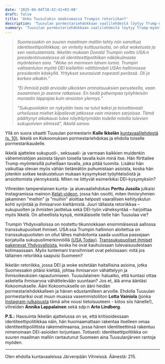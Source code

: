 ```yaml
---
date: '2025-04-04T10:42:41+03:00'
draft: false
title: 'Onko Tuusulakin omaksumassa Trumpin retoriikan?'
description: 'Tuusulan pormestariehdokkaan vaalilehdestä löytyy Trump-myönteisiä sävyjä, joita ei pidä ohittaa kevyesti.'
summary: 'Tuusulan pormestariehdokkaan vaalilehdestä löytyy Trump-myönteisiä sävyjä, joita ei pidä ohittaa kevyesti.'
---
```


>*Suomessakin on suuren maailman malliin tehty niin sanottua identiteettipolitiikkaa, on viritelty kulttuurisotia, on ollut woketusta ja sen vastustamista. Ikkelän mukaan Donald Trumpin voitto USA:n presidentinvaaleissa oli identiteettipolitiikan näkökulmasta myönteinen asia. ”Woke on menneen talven lumia. Trumpin valtaantulon myötä DEI kiellettiin välittömästi USAn hallinnossa presidentin käskyllä. Yritykset seurasivat nopeasti perässä. Oli jo korkea aikakin.”*
>
>*”Ei ihmisiä pidä arvioida ulkoisten ominaisuuksien perusteella, vaan osaaminen ja asenne ratkaisee. En tiedä pahempaa työyhteisön moraalin tappajaa kuin ansioton ylennys.”*
>
>*”Sukupuoliakin on nykyään taas ne tutut kaksi ja toivottavasti urheilussa miehet kilpailevat jatkossa vain miesten sarjoissa. Tämä päättynyt aikakausi tulee näyttäytymään todella nololta tulevien sukupolvien silmissä”, Ikkelä sanoo.*

Yllä on suora sitaatti Tuusulan pormestarin **Kalle Ikkelän** [kuntavaalilehdestä (s. 10)](https://www.kalleikkela.fi/kuntavaalien-2025-vaalilehti/). Ikkelä on Kokoomuksen pormestariehdokas ja ehdolla toiselle pormestarikaudelle.

Ikkelä ajattelee sukupuoli-, seksuaali- ja varmaan kaikkien muidenkin vähemmistöjen asioista täysin toisella tavalla kuin minä itse. Hän flirttailee Trump-myönteisillä puheillaan tavalla, joka pitää tuomita. Lisäksi hän vaikuttaa olevan myös vähän tietämätön puhumistaan asioista, koska hän jotenkin sotkee keskusteluun mukaan kysymykset työyhteisöistä ja ansiottomista ylennyksistä. Miten ne liittyvät esimerkiksi DEI-kysymyksiin?

Vihreiden tamperelainen kunta- ja aluevaaliehdokas **Perttu Jussila** julkaisi Instagramissa mainion [Kelat-videon](https://www.instagram.com/reel/DGplQBAt7JW/?igsh=MTNjbGhrODBpOHAyOA==), jossa hän osoitti, miten ihmisryhmien jakaminen "meihin" ja "muihin" aloittaa helposti vaarallisen kehityskulun kohti syrjintää ja ihmisarvon kieltämistä. Juuri tällaista retoriikkaa – sukupuolten ja ihmisten jaottelua sekä DEI-työn väheksyntää – harjoittaa myös Ikkelä. On aiheellista kysyä, minkälaiselle tielle hän Tuusulaa vie?

Trumpin Yhdysvalloissa on nostettu tikunnokkaan ensimmäisessä aallossa transsukupuoliset ihmiset. USA:ssa Trumpin hallinnon aloitettua on transsukupuolisten on ollut lähes mahdotonta saada uusittua passejaan korjatuilla sukupuolimerkinnöillä [(USA Today)](https://eu.usatoday.com/story/travel/2025/03/07/transgender-nonbinary-passports/80567094007/). [Transsukupuoliset ihmiset pakenevat Yhdysvalloista](https://www.rollingstone.com/culture/culture-features/trans-youth-trump-leaving-u-s-1235256729/), koska he ovat kauhuissaan tulevaisuudestaan kotimaassaan. Myös tuntemani transihmiset ovat peloissaan: mitä jos tällainen retoriikka saapuisi Suomeen?

Ikkelän retoriikka, jossa DEI ja woke esitetään haitallisina asioina, jotka Suomessakin pitäisi kieltää, johtaa ihmisarvon vähättelyyn ja ihmisoikeuksien rapautumiseen. Tuusulalainen: haluatko, että kuntasi ottaa askeleita ihmisarvoa vähättelevään suuntaan? Jos et, älä anna ääntäsi Kokoomukselle. Ääni Kokoomukselle on ääni heidän pormestariehdokkalleen ja hänen edustamilleen arvoille. Ehdolla Tuusulan pormestariksi ovat muun muassa vasemmistoliiton **Lotta Vainiola** (jonka [Instagram-julkaisusta](https://www.instagram.com/p/DH8aKsIsjFD/) tämä aihe nousi tietoisuuteeni - kiitos siis hänelle!), vihreiden **Annika Lappalainen** sekä sdp:n **Arto Lindberg**.

**P.S.:** Hassuinta Ikkelän ajattelussa on se, että kritisoidessaan identiteettipolitiikkaa näin, hän huomaamattaan rakentaa itselleen omaa identiteettipoliittista rakennelmaansa, jossa hänen identiteettinsä rakentuu nimenomaan DEI-asioiden torjuntaan. Totisesti: identiteettipolitiikka on suuren maailman malliin rantautunut Suomeen aina Tuusulanjärven rantoja myöden.

---

Olen ehdolla kuntavaaleissa Järvenpään Vihreissä. Äänestä: 215.